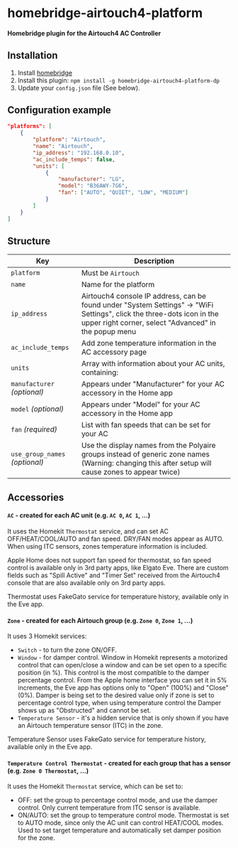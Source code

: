 # homebridge-airtouch4-platform

#### Homebridge plugin for the Airtouch4 AC Controller

## Installation

1. Install [homebridge](https://github.com/nfarina/homebridge#installation-details)
2. Install this plugin: `npm install -g homebridge-airtouch4-platform-dp`
3. Update your `config.json` file (See below).

## Configuration example

```json
"platforms": [
	{
		"platform": "Airtouch",
		"name": "Airtouch",
		"ip_address": "192.168.0.10",
		"ac_include_temps": false,
		"units": [
			{
				"manufacturer": "LG",
				"model": "B36AWY-7G6",
				"fan": ["AUTO", "QUIET", "LOW", "MEDIUM"]
			}
		]
	}
]
```

## Structure

| Key | Description |
| --- | --- |
| `platform` | Must be `Airtouch` |
| `name` | Name for the platform |
| `ip_address` | Airtouch4 console IP address, can be found under "System Settings" -> "WiFi Settings", click the three-dots icon in the upper right corner, select "Advanced" in the popup menu |
| `ac_include_temps` | Add zone temperature information in the AC accessory page |
| `units` | Array with information about your AC units, containing: |
| `manufacturer` _(optional)_ | Appears under "Manufacturer" for your AC accessory in the Home app |
| `model` _(optional)_ | Appears under "Model" for your AC accessory in the Home app |
| `fan` _(required)_ | List with fan speeds that can be set for your AC |
| `use_group_names` _(optional)_ | Use the display names from the Polyaire groups instead of generic zone names (Warning: changing this after setup will cause zones to appear twice) |

## Accessories

#### `AC` - created for each AC unit (e.g. `AC 0`, `AC 1`, ...)

It uses the Homekit `Thermostat` service, and can set AC OFF/HEAT/COOL/AUTO and fan speed. DRY/FAN modes appear as AUTO.
When using ITC sensors, zones temperature information is included.

Apple Home does not support fan speed for thermostat, so fan speed control is available only in 3rd party apps, like Elgato Eve.
There are custom fields such as "Spill Active" and "Timer Set" received from the Airtouch4 console that are also available only on 3rd party apps.

Thermostat uses FakeGato service for temperature history, available only in the Eve app.

#### `Zone` - created for each Airtouch group (e.g. `Zone 0`, `Zone 1`, ...)

It uses 3 Homekit services:

* `Switch` - to turn the zone ON/OFF.
* `Window` - for damper control. Window in Homekit represents a motorized control that can open/close a window and can be set open to a specific position (in %). This control is the most compatible to the damper percentage control. From the Apple home interface you can set it in 5% increments, the Eve app has options only to "Open" (100%) and "Close" (0%). Damper is being set to the desired value only if zone is set to percentage control type, when using temperature control the Damper shows up as "Obstructed" and cannot be set.
* `Temperature Sensor` - it's a hidden service that is only shown if you have an Airtouch temperature sensor (ITC) in the zone.

Temperature Sensor uses FakeGato service for temperature history, available only in the Eve app.

#### `Temperature Control Thermostat` - created for each group that has a sensor (e.g. `Zone 0 Thermostat`, ...)

It uses the Homekit `Thermostat` service, which can be set to:
* OFF: set the group to percentage control mode, and use the damper control. Only current temperature from ITC sensor is available.
* ON/AUTO: set the group to temperature control mode. Thermostat is set to AUTO mode, since only the AC unit can control HEAT/COOL modes. Used to set target temperature and automatically set damper position for the zone.



